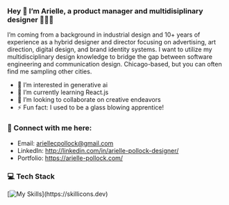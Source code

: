 ### Hey 👋 I’m Arielle, a product manager and multidisiplinary designer 👩🏻‍💻
I’m coming from a background in industrial design and 10+ years of experience as a hybrid designer and director focusing on advertising, art direction, digital design, and brand identity systems. I want to utilize my multidisciplinary design knowledge to bridge the gap between software engineering and communication design. Chicago-based, but you can often find me sampling other cities.

- 👀 I’m interested in generative ai
- 🌱 I’m currently learning React.js
- 💞️ I’m looking to collaborate on creative endeavors
- ⚡ Fun fact: I used to be a glass blowing apprentice!

### 🔗 Connect with me here:

- Email: ariellecpollock@gmail.com
- LinkedIn: http://linkedin.com/in/arielle-pollock-designer/
- Portfolio: https://arielle-pollock.com/

### 💻 Tech Stack
[![My Skills](https://skillicons.dev/icons?i=js,html,css,mongodb,py,django,discord,express,figma,git,github,ai,nodejs,ps,postgres,react,vscode,xd,bootstrap,codepen,)](https://skillicons.dev)



<!---
ariellepollock/ariellepollock is a ✨ special ✨ repository because its `README.md` (this file) appears on your GitHub profile.
You can click the Preview link to take a look at your changes.
--->
